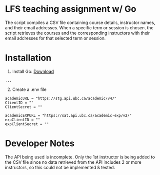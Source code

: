 # LFS teaching assignment w/ Go

The script compiles a CSV file containing course details, instructor names, and their email addresses. When a specific term or session is chosen, the script retrieves the courses and the corresponding instructors with their email addresses for that selected term or session.

# Installation
1. Install Go: [Download](https://go.dev/doc/install)
```
...
```

2. Create a .env file
```
academicURL = "https://stg.api.ubc.ca/academic/v4/"
ClientID = ""
ClientSecret = ""

academicEXPURL = "https://sat.api.ubc.ca/academic-exp/v2/"
expClientID = ""
expClientSecret = ""
```

# Developer Notes

The API being used is incomplete. Only the 1st instructor is being added to the CSV file since no data retrieved from the API includes 2 or more instructors, so this could not be implemented & tested.